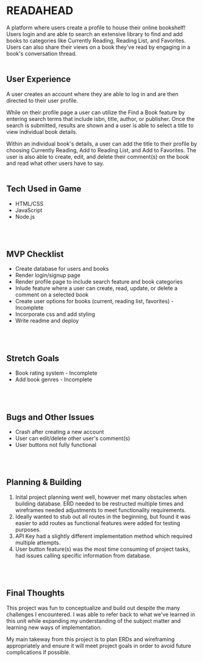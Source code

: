 # READAHEAD

A platform where users create a profile to house their online bookshelf! Users login and are able to search an extensive library to find and add books to categories like Currently Reading, Reading List, and Favorites. Users can also share their views on a book they’ve read by engaging in a book's conversation thread.
<br>
<br>

## User Experience

A user creates an account where they are able to log in and are then directed to their user profile.

While on their profile page a user can utilize the Find a Book feature by entering search terms that include isbn, title, author, or publisher. Once the search is submitted, results are shown and a user is able to select a title to view individual book details.

Within an individual book's details, a user can add the title to their profile by choosing Currently Reading, Add to Reading List, and Add to Favorites. The user is also able to create, edit, and delete their comment(s) on the book and read what other users have to say.
<br>
<br>

## Tech Used in Game
* HTML/CSS
* JavaScript
* Node.js
<br>
<br>

## MVP Checklist
* Create database for users and books
* Render login/signup page
* Render profile page to include search feature and book categories
* Inlude feature where a user can create, read, update, or delete a comment on a selected book
* Create user options for books (current, reading list, favorites) - Incomplete
* Incorporate css and add styling
* Write readme and deploy
<br>
<br>

## Stretch Goals
* Book rating system - Incomplete
* Add book genres - Incomplete
<br>
<br>

## Bugs and Other Issues
* Crash after creating a new account
* User can edit/delete other user's comment(s)
* User buttons not fully functional
<br>
<br>

## Planning & Building
1. Inital project planning went well, however met many obstacles when building database. ERD needed to be restructed multiple times and wireframes needed adjustments to meet functionality requirements.
2. Ideally wanted to stub out all routes in the beginning, but found it was easier to add routes as functional features were added for testing purposes.
3. API Key had a slightly different implementation method which required multiple attempts.
4. User button feature(s) was the most time consuming of project tasks, had issues calling specific information from database.
<br>
<br>

## Final Thoughts
This project was fun to conceptualize and build out despite the many challenges I encountered. I was able to refer back to what we've learned in this unit while expanding my understanding of the subject matter and learning new ways of implementation.

My main takeway from this project is to plan ERDs and wireframing appropriately and ensure it will meet project goals in order to avoid future complications if possible.
